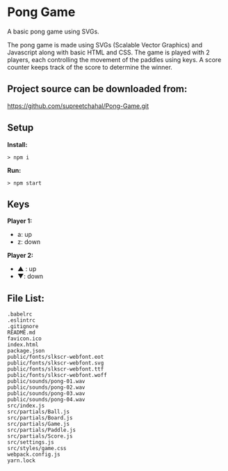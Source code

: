# Pong Game

A basic pong game using SVGs.

The pong game is made using SVGs (Scalable Vector Graphics) and Javascript along with basic HTML and CSS. The game is played with 2 players, each controlling the movement of the paddles using keys. A score counter keeps track of the score to determine the winner.

## Project source can be downloaded from:
https://github.com/supreetchahal/Pong-Game.git

## Setup

**Install:**

`> npm i`

**Run:**

`> npm start`

## Keys

**Player 1:**
* a: up
* z: down

**Player 2:**
* ▲ : up
* ▼: down

## File List:
```
.babelrc
.eslintrc
.gitignore
README.md
favicon.ico
index.html
package.json
public/fonts/slkscr-webfont.eot
public/fonts/slkscr-webfont.svg
public/fonts/slkscr-webfont.ttf
public/fonts/slkscr-webfont.woff
public/sounds/pong-01.wav
public/sounds/pong-02.wav
public/sounds/pong-03.wav
public/sounds/pong-04.wav
src/index.js
src/partials/Ball.js
src/partials/Board.js
src/partials/Game.js
src/partials/Paddle.js
src/partials/Score.js
src/settings.js
src/styles/game.css
webpack.config.js
yarn.lock
```
